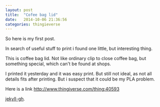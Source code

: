 ```yaml
---
layout: post
title:  "Cofee bag lid"
date:   2014-10-06 21:36:56
categories: thingieverse
---
```


So here is my first post.

In search of useful stuff to print i found one little, but interesting thing.

This is coffee bag lid. Not like ordinary clip to close coffee bag, but something special, which can't be found at shops.

I printed it yesterday and it was easy print. But still not ideal, as not all details fits after printing. But i suspect that it could be my PLA problem.

Here is a link http://www.thingiverse.com/thing:40593

[jekyll-gh].

[jekyll-gh]: https://github.com/mojombo/jekyll
[jekyll]:    http://jekyllrb.com
